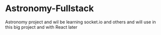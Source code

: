 # Astronomy-Fullstack
Astronomy project and wil be learning socket.io and others and will use in this big project and with React later
